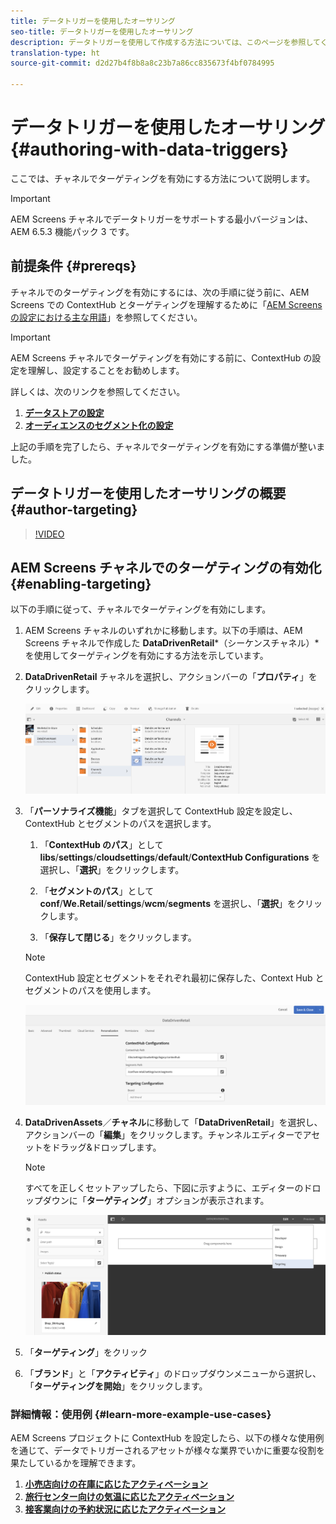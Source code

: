 ```yaml
---
title: データトリガーを使用したオーサリング
seo-title: データトリガーを使用したオーサリング
description: データトリガーを使用して作成する方法については、このページを参照してください。
translation-type: ht
source-git-commit: d2d27b4f8b8a8c23b7a86cc835673f4bf0784995

---
```



# データトリガーを使用したオーサリング {#authoring-with-data-triggers}

ここでは、チャネルでターゲティングを有効にする方法について説明します。

>[!IMPORTANT]
> AEM Screens チャネルでデータトリガーをサポートする最小バージョンは、AEM 6.5.3 機能パック 3 です。

## 前提条件 {#prereqs}

チャネルでのターゲティングを有効にするには、次の手順に従う前に、AEM Screens での ContextHub とターゲティングを理解するために「[AEM Screens の設定における主な用語](configuring-context-hub.md)」を参照してください。

>[!IMPORTANT]
> AEM Screens チャネルでターゲティングを有効にする前に、ContextHub の設定を理解し、設定することをお勧めします。

詳しくは、次のリンクを参照してください。

1. **[データストアの設定](configuring-context-hub.md)**
1. **[オーディエンスのセグメント化の設定](configuring-context-hub.md)**

上記の手順を完了したら、チャネルでターゲティングを有効にする準備が整いました。

## データトリガーを使用したオーサリングの概要 {#author-targeting}

>[!VIDEO](https://video.tv.adobe.com/v/31921?captions=jpn)

## AEM Screens チャネルでのターゲティングの有効化 {#enabling-targeting}

以下の手順に従って、チャネルでターゲティングを有効にします。

1. AEM Screens チャネルのいずれかに移動します。以下の手順は、AEM Screens チャネルで作成した **DataDrivenRetail***（シーケンスチャネル）*&#x200B;を使用してターゲティングを有効にする方法を示しています。

1. **DataDrivenRetail** チャネルを選択し、アクションバーの「**プロパティ**」をクリックします。

   ![screen_shot_2019-05-01at43332pm](assets/screen_shot_2019-05-01at43332pm.png)

1. 「**パーソナライズ機能**」タブを選択して ContextHub 設定を設定し、ContextHub とセグメントのパスを選択します。

   1. 「**ContextHub のパス**」として **libs**/**settings**/**cloudsettings**/**default**/**ContextHub Configurations** を選択し、「**選択**」をクリックします。

   1. 「**セグメントのパス**」として **conf**/**We.Retail**/**settings**/**wcm**/**segments** を選択し、「**選択**」をクリックします。

   1. 「**保存して閉じる**」をクリックします。
   >[!NOTE]
   >
   >ContextHub 設定とセグメントをそれぞれ最初に保存した、Context Hub とセグメントのパスを使用します。

   ![screen_shot_2019-05-01at44030pm](assets/screen_shot_2019-05-01at44030pm.png)

1. **DataDrivenAssets**／**チャネル**&#x200B;に移動して「**DataDrivenRetail**」を選択し、アクションバーの「**編集**」をクリックします。チャンネルエディターでアセットをドラッグ&amp;ドロップします。

   >[!NOTE]
   >
   >すべてを正しくセットアップしたら、下図に示すように、エディターのドロップダウンに「**ターゲティング**」オプションが表示されます。

   ![screen_shot_2019-05-01at44231pm](assets/screen_shot_2019-05-01at44231pm.png)

1. 「**ターゲティング**」をクリック

1. 「**ブランド**」と「**アクティビティ**」のドロップダウンメニューから選択し、「**ターゲティングを開始**」をクリックします。

### 詳細情報：使用例 {#learn-more-example-use-cases}

AEM Screens プロジェクトに ContextHub を設定したら、以下の様々な使用例を通じて、データでトリガーされるアセットが様々な業界でいかに重要な役割を果たしているかを理解できます。

1. **[小売店向けの在庫に応じたアクティベーション](retail-inventory-activation.md)**
1. **[旅行センター向けの気温に応じたアクティベーション](local-temperature-activation.md)**
1. **[接客業向けの予約状況に応じたアクティベーション](hospitality-reservation-activation.md)**

